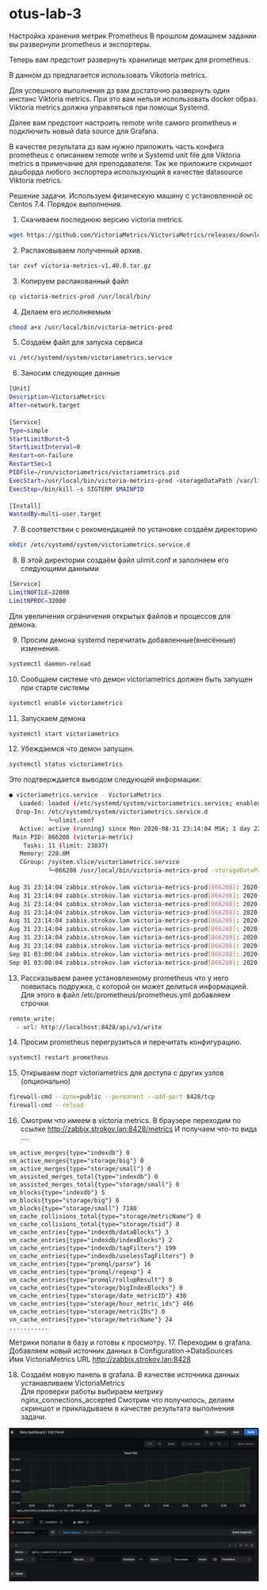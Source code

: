 # otus-lab-3
Настройка хранения метрик Prometheus
В прошлом домашнем задании вы развернули prometheus и экспортеры.

Теперь вам предстоит развернуть хранилище метрик для prometheus.

В данном дз предлагается использовать Vikotoria metrics.

Для успешного выполнения дз вам достаточно развернуть один инстанс Viktoria metrics. При это вам нельзя использовать docker образ. Viktoria metrics должна управляться при помощи Systemd.

Далее вам предстоит настроить remote write самого prometheus и подключить новый data source для Grafana.

В качестве результата дз вам нужно приложить часть конфига prometheus с описанием remote write и Systemd unit file для Viktoria metrics в примечание для преподавателя. Так же приложите скриншот дашборда любого экспортера использующий в качестве datasource Viktoria metrics.

Решение задачи.
Используем физическую машину с установленной ос Centos 7.4.
Порядок выполнения.
1. Скачиваем последнюю версию victoria metrics.  
```bash
wget https://github.com/VictoriaMetrics/VictoriaMetrics/releases/download/v1.40.0/victoria-metrics-v1.40.0.tar.gz
```
2. Распаковываем полученный архив.
```bash
tar zxvf victoria-metrics-v1.40.0.tar.gz
```
3. Копируем распакованный файл 
```bash
cp victoria-metrics-prod /usr/local/bin/
```
4. Делаем его исполняемым
```bash
chmod a+x /usr/local/bin/victoria-metrics-prod
```
5. Создаём файл для запуска сервиса 
```bash
vi /etc/systemd/system/victoriametrics.service
```
6. Заносим следующие данные
```bash
[Unit]
Description=VictoriaMetrics
After=network.target

[Service]
Type=simple
StartLimitBurst=5
StartLimitInterval=0
Restart=on-failure
RestartSec=1
PIDFile=/run/victoriametrics/victoriametrics.pid
ExecStart=/usr/local/bin/victoria-metrics-prod -storageDataPath /var/lib/victoria-metrics-data -retentionPeriod 6
ExecStop=/bin/kill -s SIGTERM $MAINPID

[Install]
WantedBy=multi-user.target
```
7. В соответствии с рекомендацией по установке создаём директорию
```bash
mkdir /etc/systemd/system/victoriametrics.service.d
```
8. В этой директории создаём файл ulimit.conf и заполняем его следующими данными
```bash
[Service]
LimitNOFILE=32000
LimitNPROC=32000
```
Для увеличения ограничения открытых файлов и процессов для демона.

9. Просим демона systemd перечитать добавленные(внесённые) изменения.
```bash
systemctl daemon-reload
```
10. Сообщаем системе что демон victoriametrics должен быть запущен при старте системы
```bash
systemctl enable victoriametrics
```
11. Запускаем демона
```bash
systemctl start victoriametrics
```
12. Убеждаемся что демон запущен.
```bash
systemctl status victoriametrics
```
Это подтверждается выводом следующей информации:
```bash
● victoriametrics.service - VictoriaMetrics
   Loaded: loaded (/etc/systemd/system/victoriametrics.service; enabled; vendor preset: disabled)
  Drop-In: /etc/systemd/system/victoriametrics.service.d
           └─ulimit.conf
   Active: active (running) since Mon 2020-08-31 23:14:04 MSK; 1 day 22h ago
 Main PID: 866208 (victoria-metric)
    Tasks: 11 (limit: 23837)
   Memory: 228.0M
   CGroup: /system.slice/victoriametrics.service
           └─866208 /usr/local/bin/victoria-metrics-prod -storageDataPath /var/lib/victoria-metrics-data -retentionPeriod 6

Aug 31 23:14:04 zabbix.strokov.lam victoria-metrics-prod[866208]: 2020-08-31T20:14:04.806Z        info        VictoriaMetrics/app/vmsto>
Aug 31 23:14:04 zabbix.strokov.lam victoria-metrics-prod[866208]: 2020-08-31T20:14:04.808Z        info        VictoriaMetrics/app/vmsel>
Aug 31 23:14:04 zabbix.strokov.lam victoria-metrics-prod[866208]: 2020-08-31T20:14:04.810Z        info        VictoriaMetrics/app/vmsel>
Aug 31 23:14:04 zabbix.strokov.lam victoria-metrics-prod[866208]: 2020-08-31T20:14:04.810Z        info        VictoriaMetrics/app/victo>
Aug 31 23:14:04 zabbix.strokov.lam victoria-metrics-prod[866208]: 2020-08-31T20:14:04.811Z        info        VictoriaMetrics/lib/https>
Aug 31 23:14:04 zabbix.strokov.lam victoria-metrics-prod[866208]: 2020-08-31T20:14:04.811Z        info        VictoriaMetrics/lib/https>
Aug 31 23:14:04 zabbix.strokov.lam victoria-metrics-prod[866208]: 2020-08-31T20:14:04.918Z        info        VictoriaMetrics/lib/stora>
Aug 31 23:14:04 zabbix.strokov.lam victoria-metrics-prod[866208]: 2020-08-31T20:14:04.924Z        info        VictoriaMetrics/lib/stora>
Sep 01 03:00:04 zabbix.strokov.lam victoria-metrics-prod[866208]: 2020-09-01T00:00:04.951Z        info        VictoriaMetrics/lib/stora>
Sep 01 03:00:04 zabbix.strokov.lam victoria-metrics-prod[866208]: 2020-09-01T00:00:04.956Z        info        VictoriaMetrics/lib/stora>
```
13. Рассказываем ранее установленному prometheus что у него появилась подружка, с которой он может делиться информацией. Для этого в файл /etc/prometheus/prometheus.yml добавляем строчки  
```bash
remote_write:
  - url: http://localhost:8428/api/v1/write
```
14. Просим prometheus перегрузиться и перечитать конфигурацию.
```bash
systemctl restart prometheus
```
15. Открываем порт victoriametrics для доступа с других узлов (опционально)  
```bash
firewall-cmd --zone=public --permanent --add-port 8428/tcp
firewall-cmd --reload
```
16. Смотрим что имеем в victoria metrics. В браузере переходим по ссылке http://zabbix.strokov.lan:8428/metrics
И получаем что-то вида ....
```plaintext
vm_active_merges{type="indexdb"} 0
vm_active_merges{type="storage/big"} 0
vm_active_merges{type="storage/small"} 0
vm_assisted_merges_total{type="indexdb"} 0
vm_assisted_merges_total{type="storage/small"} 0
vm_blocks{type="indexdb"} 5
vm_blocks{type="storage/big"} 0
vm_blocks{type="storage/small"} 7180
vm_cache_collisions_total{type="storage/metricName"} 0
vm_cache_collisions_total{type="storage/tsid"} 0
vm_cache_entries{type="indexdb/dataBlocks"} 3
vm_cache_entries{type="indexdb/indexBlocks"} 2
vm_cache_entries{type="indexdb/tagFilters"} 199
vm_cache_entries{type="indexdb/uselessTagFilters"} 0
vm_cache_entries{type="promql/parse"} 16
vm_cache_entries{type="promql/regexp"} 4
vm_cache_entries{type="promql/rollupResult"} 0
vm_cache_entries{type="storage/bigIndexBlocks"} 0
vm_cache_entries{type="storage/date_metricID"} 430
vm_cache_entries{type="storage/hour_metric_ids"} 466
vm_cache_entries{type="storage/metricIDs"} 0
vm_cache_entries{type="storage/metricName"} 24
...........
```
Метрики попали в базу и готовы к просмотру.
17. Переходим в grafana. Добавляем новый источник данных в Configuration->DataSources  
Имя VictoriaMetrics
URL http://zabbix.strokov.lan:8428

18. Создаём новую панель в grafana. В качестве источника данных устанавливаем VictoriaMetrics  
Для проверки работы выбираем метрику nginx_connections_accepted
Смотрим что получилось, делаем скриншот и прикладываем в качестве результата выполнения задачи.

![](Screenshot_30.png)


